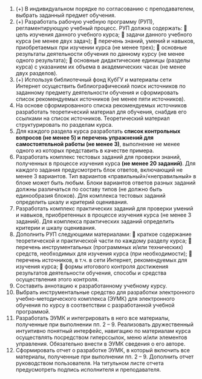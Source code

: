 

1. (+)	В индивидуальном порядке по согласованию с преподавателем, выбрать заданный предмет обучения.
2. (+)	Разработать рабочую учебную программу (РУП), регламентирующую учебный процесс. РУП должна содержать:
	цель изучения данного учебного курса;
	задачи данного учебного курса (не менее двух задач);
	перечень знаний, умений и навыков, приобретаемых при изучении курса (не менее трех);
	основные результаты деятельности обучения по данному курсу (не менее одного результата);
	основные дидактические единицы (разделы курса) с указанием их объема в академических часах (не менее двух разделов).
3.	(+) Используя библиотечный фонд КубГУ и материалы сети Интернет осуществить библиографический поиск источников по заданному предмету деятельности обучения и сформировать список рекомендуемых источников (не менее пяти источников).
4.	На основе сформированного списка рекомендуемых источников разработать теоретический материал для обучения, снабдив его ссылками на список источников. Теоретический материал структурировать по разделам курса.
5.	Для каждого раздела курса разработать **список контрольных вопросов (не менее 5) и перечень упражнений для самостоятельной работы (не менее 3)**, выполнение не менее одного из которых представить в качестве примера.
6.	Разработать комплекс тестовых заданий для проверки знаний, полученных в процессе изучения курса **(не менее 20 заданий)**. Для каждого задания предусмотреть блок ответов, включающий не менее 3 вариантов. Тип вариантов «правильный»/«неправильный» в блоке может быть любым. Блоки вариантов ответов разных заданий должны различаться по составу типов (не должно быть единообразия блоков). Для комплекса тестовых заданий определить шкалу и критерий оценивания.
7.	Разработать комплекс практических заданий для проверки умений и навыков, приобретенных в процессе изучения курса (не менее 3 заданий). Для комплекса практических заданий определить критерии и шкалу оценивания.
8.	Дополнить РУП следующими материалами:
	краткое содержание теоретической и практической части по каждому разделу курса;
	перечень инструментальных (программных и/или технических) средств, необходимых для изучения курса (при необходимости);
	перечень источников, в т.ч. в сети Интернет, рекомендуемых для изучения курса;
	формы итогового контроля достижения результатов деятельности обучения, способы и средства осуществления этого контроля.
9.	Составить аннотацию к разработанному учебному курсу.
10.	Выбрать инструментальные средство для разработки электронного учебно-методического комплекса (ЭУМК) для электронного обучения по курсу в соответствии с разработанной учебной программой.
11.	Разработать ЭУМК и интегрировать в него все материалы, полученные при выполнении пп. 2 – 9. Реализовать дружественный интуитивно понятный интерфейс, навигацию по материалам курса осуществлять посредством гиперссылок, меню и/или элементов управления. Обязательно внести в ЭУМК сведения о его авторе.
12.	Сформировать отчет о разработке ЭУМК, в который включить все материалы, полученные при выполнении пп. 2 – 9. Дополнить отчет руководством пользователя. На титульном листе отчета предусмотреть подпись исполнителя и преподавателя.
